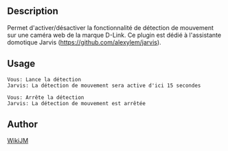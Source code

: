 <!---
IMPORTANT
=========
This README.md is displayed in the WebStore as well as within Jarvis app
Please do not change the structure of this file
Fill-in Description, Usage & Author sections
Make sure to rename the [en] folder into the language code your plugin is written in (ex: fr, es, de, it...)
For multi-language plugin:
- clone the language directory and translate commands/functions.sh
- optionally write the Description / Usage sections in several languages
-->
## Description
Permet d'activer/désactiver la fonctionnalité de détection de mouvement sur une caméra web de la marque D-Link.
Ce plugin est dédié à l'assistante domotique Jarvis (https://github.com/alexylem/jarvis).



## Usage
```
Vous: Lance la détection
Jarvis: La détection de mouvement sera active d'ici 15 secondes

Vous: Arrête la détection
Jarvis: La détection de mouvement est arrêtée
```

## Author
[WikiJM](https://github.com/wikijm)
